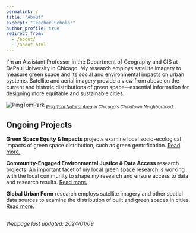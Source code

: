 ```yaml
---
permalink: /
title: "About"
excerpt: "Teacher-Scholar"
author_profile: true
redirect_from: 
  - /about/
  - /about.html
---
```


I'm an Assistant Professor in the Department of Geography and GIS at DePaul University in Chicago. My research employs satellite imagery to measure green space and its social and environmental impacts on urban systems. Satellite and aerial imagery provide a view from above on the current and historic distributions of green space—essential information for designing more equitable and sustainable cities. 

![PingTomPark](https://mstuhlmacher.github.io/files/DSC07770_crop.jpg)
<sub> *[Ping Tom Natural Area](https://goo.gl/maps/MmbX8Zr42xrwkugi6) in Chicago's Chinatown Neighborhood.* </sub>

## Ongoing Projects
__Green Space Equity & Impacts__ projects examine local socio-ecological impacts of green space distribution, such as green gentrification. [Read more.](https://mstuhlmacher.github.io//projects/)

__Community-Engaged Environmental Justice & Data Access__ research projects. An important facet of my local green space research is working with the local community to shape my research and ensure access to data and research results. [Read more.](https://mstuhlmacher.github.io//projects/)

__Global Urban Form__ research employs satellite imagery and other spatial data sources to examine the distribution of built and green spaces in cities. [Read more.](https://mstuhlmacher.github.io//projects/)

## 
*Webpage last updated: 2024/01/09*
